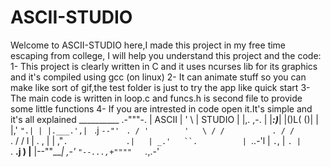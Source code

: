 # ASCII-STUDIO
Welcome to ASCII-STUDIO here,I made this project in my free time escaping from college, I will help you understand this project and the code:
1- This project is clearly written in C and it uses ncurses lib for its graphics and it's compiled using gcc (on linux)
2- It can animate stuff so you can make like sort of gif,the test folder is just to try the app like quick start
3- The main code is written in loop.c and funcs.h is second file to provide some little functions
4- If you are intrested in code open it.It's simple and it's all explained
                       __________
            .-"""-.   | ASCII  |
           '       \  | STUDIO |
          |,.  ,-.  | |___:)___|
          |()L( ()| |
          |,'  `".| |
          |.___.',| `
         .j `--"' `  `.
        / '        '   \
       / /          `   `.
      / /            `    .
     / /              l   |
    . ,               |   |
    ,"`.             .|   |
 _.'   ``.          | `..-'l
|       `.`,        |      `.
|         `.    __.j         )
|__        |--""___|      ,-'
   `"--...,+""""   `._,.-' 
